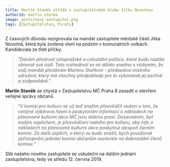 ```yaml
---
title: Martin Staněk střídá v zastupitelském klubu Jitku Novotnou
authorId: martin.sterba
image: posts/novy-zastupitel.png
tags: [Zastupitelstvo, Piráti]
---
```


Z časových důvodu rezignovala na mandát zastupitele městské části Jitka Novotná, která byla zvolená vloni na podzim v komunálních volbách. Kandidovala ze třetí příčky.

> *"Dávám přednost celopražské a celostátní politice, které budu nadále věnovat své úsilí. Toto rozhodnutí se mi dělalo snadno s vědomím, že svůj mandát předávám Martinu Staňkovi - předsedovi místního sdružení, který má všechny předpoklady pro to vykonávat jej pečlivě a zodpovědně."*

**Martin Staněk** se chystá v Zastupitelstvu MČ Praha 8 zasadit o otevření veřejné správy občanů.

> *"V komisi pro kulturu se už teď snažím přesvědčit vedení o tom, že veřejná výběrová řízení a poskytování informací o nákladech na plánované kulturní akce MČ jsou dobrou praxí. Dosavadním, byť malým úspěchem, je přesvědčení radního pro kulturu, aby info o nákladech na plánované kulturní akce poskytnul alespoň členům komisí. Za další úspěch, o který se budu snažit, bych považoval zpřístupnění jednání komisí občanům nezávisle na dobrozdání členů komise."*

Slib našeho nového zastupitele se uskuteční na dalším jednání zastupitelstva, tedy ve středu 12. června 2019.
